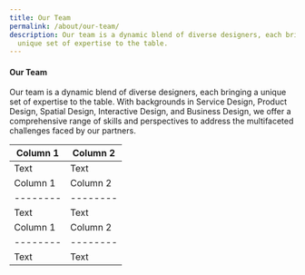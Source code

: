 ```yaml
---
title: Our Team
permalink: /about/our-team/
description: Our team is a dynamic blend of diverse designers, each bringing a
  unique set of expertise to the table.
---
```

#### **Our Team**
Our team is a dynamic blend of diverse designers, each bringing a unique set of expertise to the table. With backgrounds in Service Design, Product Design, Spatial Design, Interactive Design, and Business Design, we offer a comprehensive range of skills and perspectives to address the multifaceted challenges faced by our partners.


| Column 1 | Column 2 |
| -------- | -------- |
| Text     | Text     |
| Column 1 | Column 2 |
| -------- | -------- |
| Text     | Text     |
| Column 1 | Column 2 |
| -------- | -------- |
| Text     | Text     |

